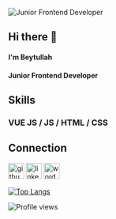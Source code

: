 ![Junior Frontend Developer](https://beytullahozturk.com.tr/wp-content/uploads/2020/10/ust-kisim-2.jpg)
<br>
## Hi there 👋
#### I'm Beytullah
#### Junior Frontend Developer

## Skills
### VUE JS / JS / HTML / CSS

## Connection
[<img src='https://www.flaticon.com/svg/vstatic/svg/733/733553.svg?token=exp=1613031312~hmac=a658b47866f30d41efb1a28ecf6c8273' alt='github' height='32'>](https://github.com/ozturkbeytullah)
[<img src='https://www.flaticon.com/svg/vstatic/svg/174/174857.svg?token=exp=1613031085~hmac=4529968a8d62e98fd54ea84e4a9950e9' alt='linkedin' height='32'>](https://www.linkedin.com/in/beytullahozturk/)
[<img src='https://www.flaticon.com/svg/vstatic/svg/437/437985.svg?token=exp=1613031250~hmac=f0d71bfd31af4670ce6e71cf9190e3d7' alt='wordpress' height='32'>](https://beytullahozturk.com.tr/)  

[![Top Langs](https://github-readme-stats.vercel.app/api/top-langs/?username=ozturkbeytullah)](https://github.com/anuraghazra/github-readme-stats)

![Profile views](https://gpvc.arturio.dev/ozturkbeytullah)  
